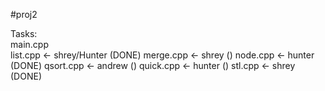 #proj2

Tasks:  
main.cpp  
list.cpp  <- shrey/Hunter  (DONE)
merge.cpp  <- shrey  ()
node.cpp <- hunter (DONE)
qsort.cpp  <- andrew () 
quick.cpp  <- hunter  ()
stl.cpp  <- shrey (DONE)
